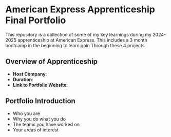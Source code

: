 # American Express Apprenticeship Final Portfolio

This repository is a collection of some of my key learnings during my 2024-2025 apprenticeship at American Express. This includes a 3 month bootcamp in the beginning to learn gain Through these 4 projects

## Overview of Apprenticeship
- **Host Company**:
- **Duration**:
- **Link to Portfolio Website**:

## Portfolio Introduction
- Who you are
- Why you do what you do
- The teams you have worked on
- Your areas of interest
